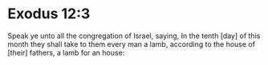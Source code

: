 # Exodus 12:3

Speak ye unto all the congregation of Israel, saying, In the tenth [day] of this month they shall take to them every man a lamb, according to the house of [their] fathers, a lamb for an house: